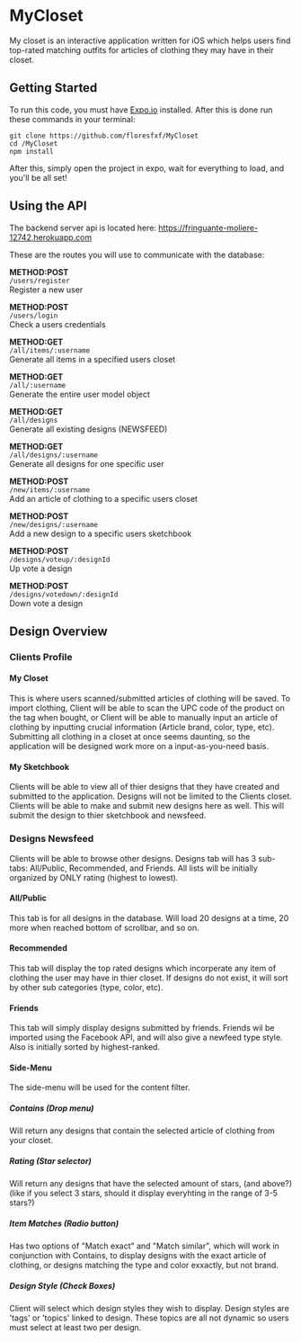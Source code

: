 # MyCloset
My closet is an interactive application written for iOS which helps users find top-rated matching outfits for articles of clothing they may have in their closet.
## Getting Started
To run this code, you must have [Expo.io](https://expo.io/) installed.
After this is done run these commands in your terminal:
```
git clone https://github.com/floresfxf/MyCloset
cd /MyCloset
npm install
```
After this, simply open the project in expo, wait for everything to load, and you'll be all set!

## Using the API
The backend server api is located here:
https://fringuante-moliere-12742.herokuapp.com

These are the routes you will use to communicate with the database:
  
**METHOD:POST**  
`/users/register`  
Register a new user  
  
**METHOD:POST**  
`/users/login`    
Check a users credentials  
  
**METHOD:GET**  
`/all/items/:username`   
Generate all items in a specified users closet  
  
**METHOD:GET**  
`/all/:username`  
Generate the entire user model object  
  
**METHOD:GET**  
`/all/designs`  
Generate all existing designs (NEWSFEED) 
  
**METHOD:GET**  
`/all/designs/:username`  
Generate all designs for one specific user  
  
**METHOD:POST**  
`/new/items/:username`   
Add an article of clothing to a specific users closet  
  
**METHOD:POST**  
`/new/designs/:username`  
Add a new design to a specific users sketchbook  
  
**METHOD:POST**  
`/designs/voteup/:designId`   
Up vote a design  
  
**METHOD:POST**  
`/designs/votedown/:designId`  
Down vote a design  
  

## Design Overview
### Clients Profile
#### My Closet 
This is where users scanned/submitted articles of clothing will be saved.
To import clothing, Client will be able to scan the UPC code of the product on the tag when bought, or Client will be able to manually input an article of clothing by inputting crucial information (Article brand, color, type, etc).
Submitting all clothing in a closet at once seems daunting, so the application will be designed work more on a input-as-you-need basis.
#### My Sketchbook
Clients will be able to view all of thier designs that they have created and submitted to the application. Designs will not be limited to the Clients closet.
Clients will be able to make and submit new designs here as well. This will submit the design to thier sketchbook and newsfeed.
### Designs Newsfeed
Clients will be able to browse other designs.
Designs tab will has 3 sub-tabs: All/Public, Recommended, and Friends.
All lists will be initially organized by ONLY rating (highest to lowest).
#### All/Public
This tab is for all designs in the database. Will load 20 designs at a time, 20 more when reached bottom of scrollbar, and so on.
#### Recommended
This tab will display the top rated designs which incorperate any item of clothing the user may have in thier closet. If designs do not exist, it will sort by other sub categories (type, color, etc).
#### Friends
This tab will simply display designs submitted by friends. Friends wil be imported using the Facebook API, and will also give a newfeed type style. Also is initially sorted by highest-ranked.
#### Side-Menu
The side-menu will be used for the content filter. 
##### Contains (Drop menu)
Will return any designs that contain the selected article of clothing from your closet.
##### Rating (Star selector)
Will return any designs that have the selected amount of stars, (and above?)(like if you select 3 stars, should it display everyhting in the range of 3-5 stars?)
##### Item Matches (Radio button)
Has two options of "Match exact" and "Match similar", which will work in conjunction with Contains, to display designs with the exact article of clothing, or designs matching the type and color exxactly, but not brand.
##### Design Style (Check Boxes)
Client will select which design styles they wish to display. Design styles are 'tags' or 'topics' linked to design. These topics are all not dynamic so users must select at least two per design.

